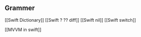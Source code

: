 
## Grammer
[[Swift Dictionary]]
[[Swift ? ?? diff]]
[[Swift nil]]
[[Swift switch]]


[[MVVM in swift]]
